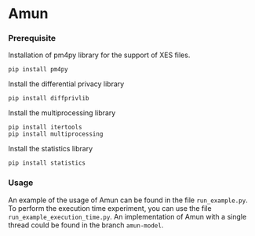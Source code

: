 # Amun

### Prerequisite

Installation of pm4py library for the support of XES files.
```
pip install pm4py
```

Install the differential privacy library
```
pip install diffprivlib
```

Install the multiprocessing library
```
pip install itertools
pip install multiprocessing
```

Install the statistics library
```
pip install statistics
```

### Usage
An example of the usage of Amun can be found in the file ```run_example.py```.
To perform the execution time experiment, you can use the file ```run_example_execution_time.py```. 
An implementation of Amun with a single thread could be found in the branch ```amun-model```.
